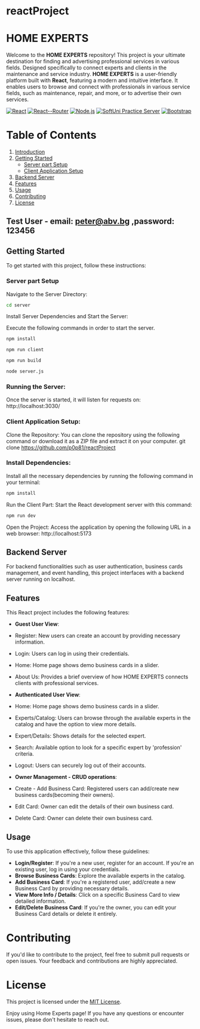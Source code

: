 # reactProject

# HOME EXPERTS

Welcome to the **HOME EXPERTS** repository! This project is your ultimate destination for finding and advertising professional services in various fields. Designed specifically to connect experts and clients in the maintenance and service industry.
**HOME EXPERTS** is a user-friendly platform built with **React**, featuring a modern and intuitive interface. It enables users to browse and connect with professionals in various service fields, such as maintenance, repair, and more, or to advertise their own services.


[![React](https://img.shields.io/badge/React-✓-blue)]() [![React--Router](https://img.shields.io/badge/React--Router-✓-red)]() [![Node.js](https://img.shields.io/badge/Node.js-✓-green)]() [![SoftUni Practice Server](https://img.shields.io/badge/SoftUni_Practice_Server-✓-orange)]() [![Bootstrap](https://img.shields.io/badge/Bootstrap-✓-red)]() 

# Table of Contents

1. [Introduction](#introduction)
2. [Getting Started](#getting-started)
   - [Server part Setup](#server-part-setup)
   - [Client Application Setup](#client-application-setup)
3. [Backend Server](#backend-server)
4. [Features](#features)
5. [Usage](#usage)
6. [Contributing](#contributing)
7. [License](#license)


## Test User - email: peter@abv.bg ,password: 123456


## Getting Started
To get started with this project, follow these instructions:

### Server part Setup

Navigate to the Server Directory:


```bash
cd server
```

Install Server Dependencies and Start the Server: 

Execute the following commands in order to start the server.
```bash
npm install
```
```bash
npm run client
```
```bash
npm run build
```
```bash
node server.js
```

### Running the Server:
Once the server is started, it will listen for requests on:
http://localhost:3030/


### Client Application Setup:

Clone the Repository: You can clone the repository using the following command or 
download it as a ZIP file and extract it on your computer.
git clone https://github.com/p0p81/reactProject


### Install Dependencies:

Install all the necessary dependencies by running the following command in your terminal:

```bash
npm install
```

Run the Client Part: Start the React development server with this command:
```bash
npm run dev
``` 
Open the Project: Access the application by opening the following URL in a web 
browser: http://localhost:5173


## Backend Server
For backend functionalities such as user authentication, business cards management, and 
event handling, this project interfaces with a backend server running on 
localhost.




## Features
This React project includes the following features:

- **Guest User View**:
- Register:  New users can create an account by providing necessary information.
- Login: Users can log in using their credentials.
- Home:  Home page shows demo business cards in a slider.
- About Us: Provides a brief overview of how HOME EXPERTS connects clients with professional services.

- **Authenticated User View**:
- Home:  Home page shows demo business cards in a slider.
- Experts/Catalog: Users can browse through the available experts in the catalog and have the option to view more details.
- Expert/Details: Shows details for the selected expert.
- Search: Available option to look for a specific expert by 'profession' criteria.
- Logout: Users can securely log out of their accounts.

- **Owner Management - CRUD operations**:
- Create - Add Business Card: Registered users can add/create new business cards(becoming their owners).
- Edit Card: Owner can edit the details of their own business card.
- Delete Card: Owner can delete their own business card.




## Usage
To use this application effectively, follow these guidelines:

- **Login/Register**: If you're a new user, register for an account. If you're an 
existing user, log in using your credentials.
- **Browse Business Cards**: Explore the available experts in the catalog.
- **Add Business Card**: If you're a registered user, add/create a new Business Card by providing 
necessary details.
- **View More Info / Details**: Click on a specific Business Card to view detailed information.
- **Edit/Delete Business Card**: If you're the owner, you can edit your Business Card 
details or delete it entirely.


# Contributing
If you'd like to contribute to the project, feel free to submit pull requests or open issues. Your feedback and contributions are highly appreciated.

# License
This project is licensed under the [MIT License](LICENSE).

Enjoy using Home Experts page! If you have any questions or encounter issues, please don't hesitate to reach out.


